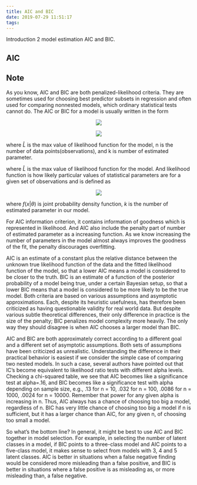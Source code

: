 ```yaml
---
title: AIC and BIC
date: 2019-07-29 11:51:17
tags:
---
```

Introduction 2 model estimation AIC and BIC.
<!--more-->

## AIC 


## Note 
As you know, AIC and BIC are both penalized-likelihood criteria. They are sometimes used for choosing best predictor subsets in regression and often used for comparing nonnested models, which ordinary statistical tests cannot do. The AIC or BIC for a model is usually written in the form 
<div style="text-align:center">
<img src="https://latex.codecogs.com/svg.latex?\Large&space;AIC=-2ln(\hat{L}) + 2k"/>
</div>
<p align="center">
<img src="https://latex.codecogs.com/svg.latex?\Large&space;BIC=-2ln(\hat{L}) + ln(n)k"/>
</p>

where $\hat{L}$ is the max value of likelihood function for the model, n is the number of data points(observations), and k is number of estimated parameter.

where $\hat{L}$ is the max value of likelihood function for the model. And likelihood function is how likely particular values of statistical parameters are for a given set of observations and is defined as 
<p align="center">
<img src="https://latex.codecogs.com/svg.latex?\Large&space;L(\theta | x) = f(x | \theta)"/>
</p>


where $f(x | \theta)$ is joint probability density function, $k$ is the number of estimated parameter in our model.

For AIC information criterion, it contains information of goodness which is represented in likelihood. And AIC also include the penalty part of number of estimated parameter as a increasing function. As we know increasing the number of parameters in the model almost always improves the goodness of the fit, the penalty discourages overfitting.

AIC is an estimate of a constant plus the relative distance between the unknown true likelihood function of the data and the fitted likelihood function of the model, so that a lower AIC means a model is considered to be closer to the truth. BIC is an estimate of a function of the posterior probability of a model being true, under a certain Bayesian setup, so that a lower BIC means that a model is considered to be more likely to be the true model. Both criteria are based on various assumptions and asymptotic approximations. Each, despite its heuristic usefulness, has therefore been criticized as having questionable validity for real world data. But despite various subtle theoretical differences, their only difference in practice is the size of the penalty; BIC penalizes model complexity more heavily. The only way they should disagree is when AIC chooses a larger model than BIC.

AIC and BIC are both approximately correct according to a different goal and a different set of asymptotic assumptions. Both sets of assumptions have been criticized as unrealistic. Understanding the difference in their practical behavior is easiest if we consider the simple case of comparing two nested models. In such a case, several authors have pointed out that IC’s become equivalent to likelihood ratio tests with different alpha levels. Checking a chi-squared table, we see that AIC becomes like a significance test at alpha=.16, and BIC becomes like a significance test with alpha depending on sample size, e.g., .13 for n = 10, .032 for n = 100, .0086 for n = 1000, .0024 for n = 10000. Remember that power for any given alpha is increasing in n. Thus, AIC always has a chance of choosing too big a model, regardless of n. BIC has very little chance of choosing too big a model if n is sufficient, but it has a larger chance than AIC, for any given n, of choosing too small a model.

So what’s the bottom line? In general, it might be best to use AIC and BIC together in model selection. For example, in selecting the number of latent classes in a model, if BIC points to a three-class model and AIC points to a five-class model, it makes sense to select from models with 3, 4 and 5 latent classes. AIC is better in situations when a false negative finding would be considered more misleading than a false positive, and BIC is better in situations where a false positive is as misleading as, or more misleading than, a false negative.


